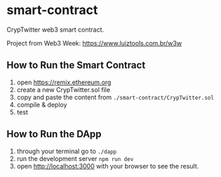 # smart-contract

CrypTwitter web3 smart contract.

Project from Web3 Week: https://www.luiztools.com.br/w3w

## How to Run the Smart Contract

1. open https://remix.ethereum.org
2. create a new CrypTwitter.sol file
3. copy and paste the content from `./smart-contract/CrypTwitter.sol`
4. compile & deploy
5. test

## How to Run the DApp

1. through your terminal go to `./dapp`
2. run the development server `npm run dev`
3. open [http://localhost:3000](http://localhost:3000) with your browser to see the result.
